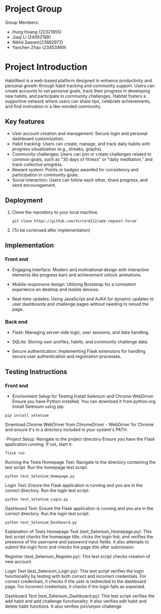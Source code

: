 # Project Group
Group Members:
- Hung Hoang (22321855)
- Jiaqi Li (24062188)
- Nikhil Sawant(23882972)
- Yanchen Zhao (23453469)

# Project Introduction
HabitNest is a web-based platform designed to enhance productivity and personal growth through habit tracking and community support. Users can create accounts to set personal goals, track their progress in developing new habits, and participate in community challenges. Habitat fosters a supportive network where users can share tips, celebrate achievements, and find motivation in a like-minded community.  
## Key features
- User account creation and management: Secure login and personal dashboard customization.
- Habit tracking: Users can create, manage, and track daily habits with progress visualization (e.g., streaks, graphs).
- Community challenges: Users can join or create challenges related to common goals, such as "30 days of fitness" or "daily meditation," and track collective progress.
- Reward system: Points or badges awarded for consistency and participation in community goals.
- Social interaction: Users can follow each other, share progress, and send encouragement.
## Deployment
1. Clone the repository to your local machine.
    ```console
    git clone https://github.com/VictorAZ12/web-request-forum`
    ```
2. (To be continued after implementation)
## Implementation
### Front end
- Engaging Interface: Modern and motivational design with interactive elements like progress bars and achievement unlock animations.

- Mobile-responsive design: Utilizing Bootstrap for a consistent experience on desktop and mobile devices.

- Real-time updates: Using JavaScript and AJAX for dynamic updates to user dashboards and challenge pages without needing to reload the page.
### Back end
- Flask: Managing server-side logic, user sessions, and data handling.

- SQLite: Storing user profiles, habits, and community challenge data.

- Secure authentication: Implementing Flask extensions for handling secure user authentication and registration processes.
## Testing Instructions
### Front end
- Environment Setup for Testing
Install Selenium and Chrome WebDriver
Ensure you have Python installed. You can download it from python.org.
Install Selenium using pip:
```console
pip install selenium
```
Download Chrome WebDriver from ChromeDriver - WebDriver for Chrome and ensure it's in a directory included in your system's PATH.

-Project Setup:
Navigate to the project directory
Ensure you have the Flask application running. If not, start it:
```console
flask run
```
Running the Tests
Homepage Test:
Navigate to the directory containing the test script. Run the homepage test script:
```console
python test_Selenium_Homepage.py
```

Login Test:
Ensure the Flask application is running and you are in the correct directory.
Run the login test script:
```console
python test_Selenium_Login.py
```
Dashboard Test:
Ensure the Flask application is running and you are in the correct directory.
Run the login test script:
```console
python test_Selenium_Dashboard.py
```

Explanation of Tests
Homepage Test (test_Selenium_Homepage.py):
This test script checks the homepage title, clicks the login link, and verifies the presence of the username and password input fields.
It also attempts to submit the login form and checks the page title after submission.

Registrer (test_Selenium_Register.py):
This test script checks creation of new account.

Login Test (test_Selenium_Login.py):
This test script verifies the login functionality by testing with both correct and incorrect credentials.
For correct credentials, it checks if the user is redirected to the dashboard page.
For incorrect credentials, it checks if the login fails as expected.

Dashboard Test (test_Selenium_Dashboard.py):
This test script verifies the add habit and add challenge functionality.
It also verifies edit habit and delete habit functions. 
It also verifies join/unjoin challenge. 